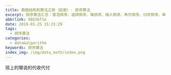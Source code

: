 ```yaml
---
title: 数据结构和算法之旅（拾叁）- 排序算法
excerpt: 排序算法汇总：冒泡排序、选择排序、堆排序、插入排序、希尔排序、归并排序、单边快排、双边快排、计数排序、桶排序、基数排序。震惊！好多排序算法要看啊。
abbrlink: 98b3bf1e
date: 2019-01-25 15:23:29
tags:
  - 排序算法
categories:
  - data&algorithm
keywords: 排序算法
index_img: /img/data_math/index.png
---
```

班上的哪说的代收代付